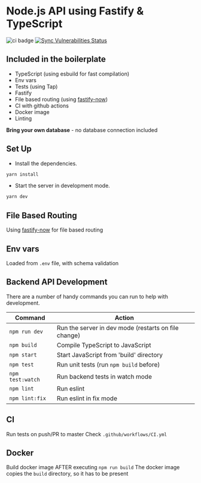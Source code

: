 # Node.js API using Fastify & TypeScript

![ci badge](https://github.com/valassis-fcalle/api-typescript-fastify/workflows/CI/badge.svg)
[![Sync Vulnerabilities Status](https://app.snyk.io/test/github/valassis-fcalle/api-typescript-fastify/badge.svg)](https://snyk.io/test/github/valassis-fcalle/api-typescript-fastify)

## Included in the boilerplate

- TypeScript (using esbuild for fast compilation)
- Env vars
- Tests (using Tap)
- Fastify
- File based routing (using [fastify-now](https://github.com/yonathan06/fastify-now))
- CI with github actions
- Docker image
- Linting

**Bring your own database** - no database connection included

## Set Up

- Install the dependencies.

```bash
yarn install
```

- Start the server in development mode.

```bash
yarn dev
```

## File Based Routing

Using [fastify-now](https://github.com/yonathan06/fastify-now) for file based routing

## Env vars

Loaded from `.env` file, with schema validation

## Backend API Development

There are a number of handy commands you can run to help with development.

| Command          | Action                                               |
| ---------------- | ---------------------------------------------------- |
| `npm run dev`    | Run the server in dev mode (restarts on file change) |
| `npm build`      | Compile TypeScript to JavaScript                     |
| `npm start`      | Start JavaScript from 'build' directory              |
| `npm test`       | Run unit tests (run `npm build` before)              |
| `npm test:watch` | Run backend tests in watch mode                      |
| `npm lint`       | Run eslint                                           |
| `npm lint:fix`   | Run eslint in fix mode                               |

## CI

Run tests on push/PR to master
Check `.github/workflows/CI.yml`

## Docker

Build docker image AFTER executing `npm run build`
The docker image copies the `build` directory, so it has to be present

